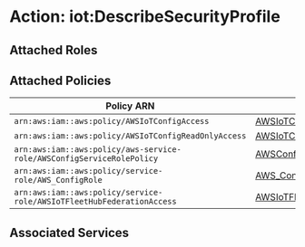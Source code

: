 # Action: iot:DescribeSecurityProfile

## Attached Roles

## Attached Policies

| Policy ARN | Policy Name |
|------------|-------------|
| `arn:aws:iam::aws:policy/AWSIoTConfigAccess` | [AWSIoTConfigAccess](../policies.md#awsiotconfigaccess) |
| `arn:aws:iam::aws:policy/AWSIoTConfigReadOnlyAccess` | [AWSIoTConfigReadOnlyAccess](../policies.md#awsiotconfigreadonlyaccess) |
| `arn:aws:iam::aws:policy/aws-service-role/AWSConfigServiceRolePolicy` | [AWSConfigServiceRolePolicy](../policies.md#awsconfigservicerolepolicy) |
| `arn:aws:iam::aws:policy/service-role/AWS_ConfigRole` | [AWS_ConfigRole](../policies.md#aws_configrole) |
| `arn:aws:iam::aws:policy/service-role/AWSIoTFleetHubFederationAccess` | [AWSIoTFleetHubFederationAccess](../policies.md#awsiotfleethubfederationaccess) |

## Associated Services

